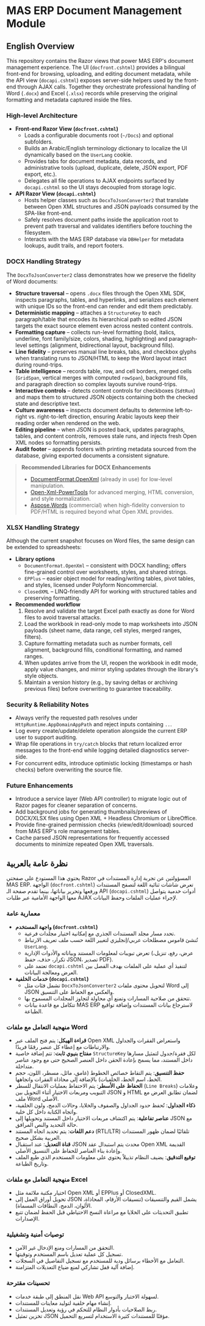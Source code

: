 # MAS ERP Document Management Module

## English Overview
This repository contains the Razor views that power MAS ERP's document management experience. The UI (`docfront.cshtml`) provides a bilingual front-end for browsing, uploading, and editing document metadata, while the API view (`docapi.cshtml`) exposes server-side helpers used by the front-end through AJAX calls. Together they orchestrate professional handling of Word (`.docx`) and Excel (`.xlsx`) records while preserving the original formatting and metadata captured inside the files.

### High-level Architecture
- **Front-end Razor View (`docfront.cshtml`)**
  - Loads a configurable documents root (`~/Docs`) and optional subfolders.
  - Builds an Arabic/English terminology dictionary to localize the UI dynamically based on the `UserLang` cookie.
  - Provides tabs for document metadata, data records, and administrative tools (upload, duplicate, delete, JSON export, PDF export, etc.).
  - Delegates all file operations to AJAX endpoints surfaced by `docapi.cshtml` so the UI stays decoupled from storage logic.
- **API Razor View (`docapi.cshtml`)**
  - Hosts helper classes such as `DocxToJsonConverter2` that translate between Open XML structures and JSON payloads consumed by the SPA-like front-end.
  - Safely resolves document paths inside the application root to prevent path traversal and validates identifiers before touching the filesystem.
  - Interacts with the MAS ERP database via `DBHelper` for metadata lookups, audit trails, and report footers.

### DOCX Handling Strategy
The `DocxToJsonConverter2` class demonstrates how we preserve the fidelity of Word documents:
- **Structure traversal** – opens `.docx` files through the Open XML SDK, inspects paragraphs, tables, and hyperlinks, and serializes each element with unique IDs so the front-end can render and edit them predictably.
- **Deterministic mapping** – attaches a `StructureKey` to each paragraph/table that encodes its hierarchical path so edited JSON targets the exact source element even across nested content controls.
- **Formatting capture** – collects run-level formatting (bold, italics, underline, font family/size, colors, shading, highlighting) and paragraph-level settings (alignment, bidirectional layout, background fills).
- **Line fidelity** – preserves manual line breaks, tabs, and checkbox glyphs when translating runs to JSON/HTML to keep the Word layout intact during round-trips.
- **Table intelligence** – records table, row, and cell borders, merged cells (`GridSpan`, vertical merges with computed `rowSpan`), background fills, and paragraph direction so complex layouts survive round-trips.
- **Interactive controls** – detects content controls for checkboxes (`SdtRun`) and maps them to structured JSON objects containing both the checked state and descriptive text.
- **Culture awareness** – inspects document defaults to determine left-to-right vs. right-to-left direction, ensuring Arabic layouts keep their reading order when rendered on the web.
- **Editing pipeline** – when JSON is posted back, updates paragraphs, tables, and content controls, removes stale runs, and injects fresh Open XML nodes so formatting persists.
- **Audit footer** – appends footers with printing metadata sourced from the database, giving exported documents a consistent signature.

> **Recommended Libraries for DOCX Enhancements**
> - [DocumentFormat.OpenXml](https://github.com/OfficeDev/Open-XML-SDK) (already in use) for low-level manipulation.
> - [Open-Xml-PowerTools](https://github.com/OfficeDev/Open-Xml-PowerTools) for advanced merging, HTML conversion, and style normalization.
> - [Aspose.Words](https://products.aspose.com/words/net/) (commercial) when high-fidelity conversion to PDF/HTML is required beyond what Open XML provides.

### XLSX Handling Strategy
Although the current snapshot focuses on Word files, the same design can be extended to spreadsheets:
- **Library options**
  - `DocumentFormat.OpenXml` – consistent with DOCX handling; offers fine-grained control over worksheets, styles, and shared strings.
  - `EPPlus` – easier object model for reading/writing tables, pivot tables, and styles, licensed under Polyform Noncommercial.
  - `ClosedXML` – LINQ-friendly API for working with structured tables and preserving formatting.
- **Recommended workflow**
  1. Resolve and validate the target Excel path exactly as done for Word files to avoid traversal attacks.
  2. Load the workbook in read-only mode to map worksheets into JSON payloads (sheet name, data range, cell styles, merged ranges, filters).
  3. Capture formatting metadata such as number formats, cell alignment, background fills, conditional formatting, and named ranges.
  4. When updates arrive from the UI, reopen the workbook in edit mode, apply value changes, and mirror styling updates through the library's style objects.
  5. Maintain a version history (e.g., by saving deltas or archiving previous files) before overwriting to guarantee traceability.

### Security & Reliability Notes
- Always verify the requested path resolves under `HttpRuntime.AppDomainAppPath` and reject inputs containing `..`.
- Log every create/update/delete operation alongside the current ERP user to support auditing.
- Wrap file operations in `try/catch` blocks that return localized error messages to the front-end while logging detailed diagnostics server-side.
- For concurrent edits, introduce optimistic locking (timestamps or hash checks) before overwriting the source file.

### Future Enhancements
- Introduce a service layer (Web API controller) to migrate logic out of Razor pages for cleaner separation of concerns.
- Add background jobs for generating thumbnails/previews of DOCX/XLSX files using Open XML + Headless Chromium or LibreOffice.
- Provide fine-grained permission checks (view/edit/download) sourced from MAS ERP's role management tables.
- Cache parsed JSON representations for frequently accessed documents to minimize repeated Open XML traversals.

## نظرة عامة بالعربية
يحتوي هذا المستودع على صفحتي Razor المسؤولتين عن تجربة إدارة المستندات في MAS ERP. الواجهة (`docfront.cshtml`) تعرض شاشات ثنائية اللغة لتصفح المستندات ورفعها وتحرير بياناتها، بينما تقدم صفحة الـ API (`docapi.cshtml`) أدوات خدمية يتواصل معها الواجهة الأمامية عبر طلبات AJAX لإجراء عمليات الملفات وحفظ البيانات.

### معمارية عامة
- **واجهة المستخدم (`docfront.cshtml`)**
  - تحدد مسار مجلد المستندات الجذري مع إمكانية اختيار مجلدات فرعية.
  - تُنشئ قاموس مصطلحات عربي/إنجليزي لتغيير اللغة حسب ملف تعريف الارتباط `UserLang`.
  - تعرض تبويبات لمعلومات المستند وبياناته والأدوات الإدارية (عرض، رفع، تنزيل، تكرار، حذف، حفظ JSON، تصدير PDF).
  - تعتمد على `docapi.cshtml` لتنفيذ أي عملية على الملفات بهدف الفصل بين العرض ومعالجة البيانات.
- **خدمات الخلفية (`docapi.cshtml`)**
  - تشمل فئات مثل `DocxToJsonConverter2` لتحويل محتوى ملفات Word إلى JSON والعكس مع الحفاظ على التنسيق.
  - تتحقق من صلاحية المسارات وتمنع أي محاولة لتجاوز المجلدات المسموح بها.
  - تتكامل مع قاعدة بيانات MAS ERP لاسترجاع بيانات المستندات وإضافة تواقيع الطباعة.

### منهجية التعامل مع ملفات Word
- **قراءة الهيكل**: يتم فتح الملف عبر Open XML واستعراض الفقرات والجداول والارتباطات مع إعطاء كل عنصر رقمًا فريدًا.
- **مفتاح بنيوي ثابت**: تتم إضافة خاصية `StructureKey` لكل فقرة/جدول لتمثيل مسارها داخل المستند، مما يسمح بإعادة الحقن داخل العنصر الصحيح حتى مع وجود عناصر متداخلة.
- **حفظ التنسيق**: يتم التقاط خصائص الخطوط (غامق، مائل، مسطر، اللون، حجم الخط، اسم الخط، الخلفيات) بالإضافة إلى محاذاة الفقرات واتجاهها.
- **الحفاظ على الأسطر**: يتم الاحتفاظ بعمليات الانتقال للسطر (`Line Breaks`) وعلامات التبويب ومربعات الاختيار أثناء التحويل بين JSON و HTML لضمان تطابق العرض مع ملف Word الأصلي.
- **ذكاء الجداول**: تُحفظ حدود الجداول والصفوف والخلايا، وحالات الدمج، ولون الخلفية، واتجاه الكتابة داخل كل خلية.
- **عناصر تفاعلية**: يتم اكتشاف مربعات الاختيار داخل المستند وتحويلها إلى JSON مع حالة التحديد والنص المرافق.
- **دعم اللغات**: يتم تحديد اتجاه المستند (RTL/LTR) تلقائيًا لضمان ظهور المستندات العربية بشكل صحيح.
- **قناة التعديل**: عند استقبال JSON محدث يتم استبدال عقد Open XML القديمة وإعادة بناء العناصر للحفاظ على التنسيق الأصلي.
- **توقيع التدقيق**: يضيف النظام تذييلاً يحتوي على معلومات المستخدم الذي طبع الملف وتاريخ الطباعة.

### منهجية التعامل مع ملفات Excel
- اختيار مكتبة ملائمة مثل Open XML أو EPPlus أو ClosedXML.
- تحويل أوراق العمل إلى JSON يشمل القيم والتنسيقات (تنسيقات الأرقام، المحاذاة، الألوان، الدمج، النطاقات المسماة).
- تطبيق التحديثات على الخلايا مع مراعاة النسخ الاحتياطي قبل الحفظ لضمان تتبع الإصدارات.

### توصيات أمنية وتشغيلية
- التحقق من المسارات ومنع الإدخال غير الآمن.
- تسجيل كل عملية تعديل باسم المستخدم وتوقيتها.
- التعامل مع الأخطاء برسائل ودية للمستخدم مع تسجيل التفاصيل في السجلات.
- إضافة آلية قفل تشاركي لمنع ضياع التعديلات المتزامنة.

### تحسينات مقترحة
- نقل المنطق إلى طبقة خدمات Web API لسهولة الاختبار والتوسع.
- إنشاء مهام خلفية لتوليد معاينات للمستندات.
- ربط الصلاحيات بأدوار النظام للتحكم في رؤية وتعديل المستندات.
- تخزين تمثيل JSON مؤقتًا للمستندات كثيرة الاستخدام لتسريع التحميل.

